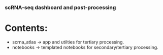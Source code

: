 ### scRNA-seq dashboard and post-processing
# Contents:
* scrna_atlas -> app and utilties for tertiary processing. 
* notebooks -> templated notebooks for secondary/tertiary processing. 
